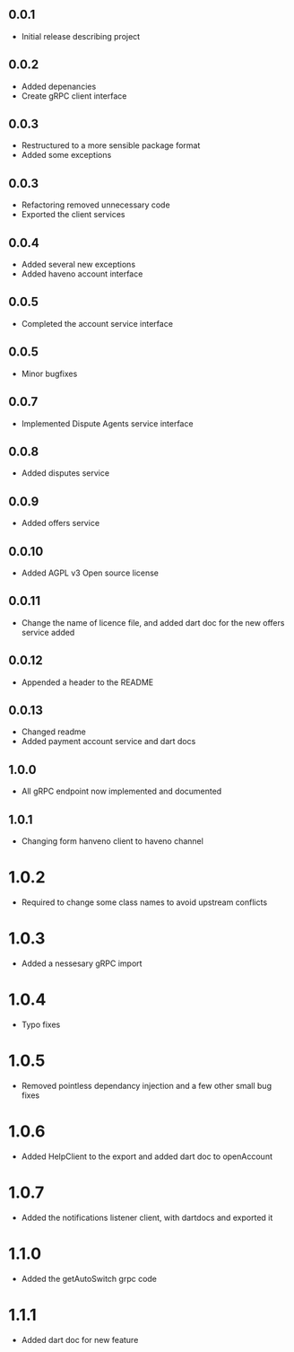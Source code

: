 ## 0.0.1

* Initial release describing project

## 0.0.2

* Added depenancies
* Create gRPC client interface

## 0.0.3

* Restructured to a more sensible package format
* Added some exceptions

## 0.0.3

* Refactoring removed unnecessary code
* Exported the client services 

## 0.0.4

* Added several new exceptions
* Added haveno account interface

## 0.0.5

* Completed the account service interface

## 0.0.5

* Minor bugfixes

## 0.0.7

* Implemented Dispute Agents service interface

## 0.0.8

* Added disputes service

## 0.0.9

* Added offers service 

## 0.0.10

* Added AGPL v3 Open source license

## 0.0.11

* Change the name of licence file, and added dart doc for the new offers service added

## 0.0.12

* Appended a header to the README

## 0.0.13

* Changed readme
* Added payment account service and dart docs

## 1.0.0

* All gRPC endpoint now implemented and documented

## 1.0.1

* Changing form hanveno client to haveno channel

# 1.0.2

* Required to change some class names to avoid upstream conflicts

# 1.0.3

* Added a nessesary gRPC import

# 1.0.4

* Typo fixes

# 1.0.5

* Removed pointless dependancy injection and a few other small bug fixes

# 1.0.6

* Added HelpClient to the export and added dart doc to openAccount

# 1.0.7

* Added the notifications listener client, with dartdocs and exported it

# 1.1.0

* Added the getAutoSwitch grpc code

# 1.1.1

* Added dart doc for new feature